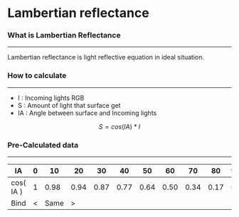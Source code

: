 # Lambertian reflectance
### What is Lambertian Reflectance
---
 Lambertian reflectance is light reflective equation in ideal situation.
### How to calculate
---
- I : Incoming lights RGB
- S : Amount of light that surface get
- IA : Angle between surface and Incoming lights

$$S = cos( IA ) * I$$
### Pre-Calculated data
---

| IA        | 0   | 10   | 20   | 30   | 40   | 50   | 60   | 70   | 80   | 90  |
| --------- | --- | ---- | ---- | ---- | ---- | ---- | ---- | ---- | ---- | --- |
| cos( IA ) | 1   | 0.98 | 0.94 | 0.87 | 0.77 | 0.64 | 0.50 | 0.34 | 0.17 | 0   |
| Bind      | <   | Same | >    |      |      |      |      |      |      |     |


